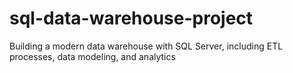 # sql-data-warehouse-project

Building a modern data warehouse with SQL Server, including ETL processes, data modeling, and analytics
